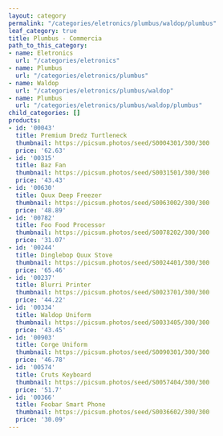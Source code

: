 ```yaml
---
layout: category
permalink: "/categories/eletronics/plumbus/waldop/plumbus"
leaf_category: true
title: Plumbus - Commercia
path_to_this_category:
- name: Eletronics
  url: "/categories/eletronics"
- name: Plumbus
  url: "/categories/eletronics/plumbus"
- name: Waldop
  url: "/categories/eletronics/plumbus/waldop"
- name: Plumbus
  url: "/categories/eletronics/plumbus/waldop/plumbus"
child_categories: []
products:
- id: '00043'
  title: Premium Dredz Turtleneck
  thumbnail: https://picsum.photos/seed/S0004301/300/300
  price: '62.63'
- id: '00315'
  title: Baz Fan
  thumbnail: https://picsum.photos/seed/S0031501/300/300
  price: '43.43'
- id: '00630'
  title: Quux Deep Freezer
  thumbnail: https://picsum.photos/seed/S0063002/300/300
  price: '48.89'
- id: '00782'
  title: Foo Food Processor
  thumbnail: https://picsum.photos/seed/S0078202/300/300
  price: '31.07'
- id: '00244'
  title: Dinglebop Quux Stove
  thumbnail: https://picsum.photos/seed/S0024401/300/300
  price: '65.46'
- id: '00237'
  title: Blurri Printer
  thumbnail: https://picsum.photos/seed/S0023701/300/300
  price: '44.22'
- id: '00334'
  title: Waldop Uniform
  thumbnail: https://picsum.photos/seed/S0033405/300/300
  price: '43.45'
- id: '00903'
  title: Corge Uniform
  thumbnail: https://picsum.photos/seed/S0090301/300/300
  price: '46.78'
- id: '00574'
  title: Cruts Keyboard
  thumbnail: https://picsum.photos/seed/S0057404/300/300
  price: '51.7'
- id: '00366'
  title: Foobar Smart Phone
  thumbnail: https://picsum.photos/seed/S0036602/300/300
  price: '30.09'
---
```

